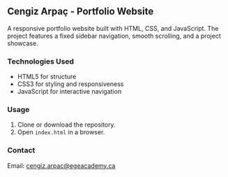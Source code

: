 ## Cengiz Arpaç - Portfolio Website

A responsive portfolio website built with HTML, CSS, and JavaScript. The project features a fixed sidebar navigation, smooth scrolling, and a project showcase.

### Technologies Used
- HTML5 for structure
- CSS3 for styling and responsiveness
- JavaScript for interactive navigation

### Usage
1. Clone or download the repository.
2. Open `index.html` in a browser.

### Contact
Email: cengiz.arpac@egeacademy.ca

